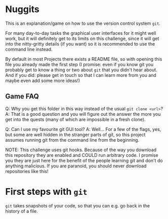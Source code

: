# Nuggits

This is an explanation/game on how to use the version control system `git`.

For many day-to-day tasks the graphical user interfaces for it might well work, but it will definitely get to its limits on this challenge, since it will get into the nitty-gritty details (if you want) so it is recommended to use the command line instead.

By default in most Projects there exists a README file, so with opening this file you already made the first step (I promise: even if you know git you probably get to know a thing or two about `git` that you didn't hear about. And if you did: please get in touch so that I can learn more from you and maybe even add some more ideas!)

## Game FAQ

Q: Why you get this folder in this way instead of the usual `git clone <url>`?
A: That is a good question and you will figure out the answer the more you get into the quests (many of which are impossible in a fresh clone).

Q: Can I use my favourite git GUI tool?
A: Well... For a few of the flags, yes, but some are well hidden in the stranger parts of git, so this project assumes running git from the command line from the beginning.

NOTE: This challenge uses git hooks. Because of the way you download this repository they are enabled and COULD run arbitrary code. I promise you they are just here for the benefit of the people learning git and don't do anything malicious. If you are paranoid, you should never download repositories like this!

# First steps with `git`

`git` takes snapshots of your code, so that you can e.g. go back in the history of a file.
